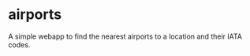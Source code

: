 airports
========

A simple webapp to find the nearest airports to a location and their IATA codes.
